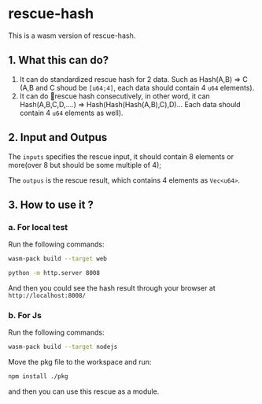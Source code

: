 # rescue-hash
This is a wasm version of rescue-hash.

## 1. What this can do?
1. It can do standardized rescue hash for 2 data. Such as Hash(A,B) => C (A,B and C shoud be `[u64;4]`, each data should contain 4 `u64` elements).
2. It can do rescue hash consecutively, in other word, it can Hash(A,B,C,D,....) => Hash(Hash(Hash(A,B),C),D)... Each data should contain 4 `u64` elements as well).
   

## 2. Input and Outpus
The `inputs` specifies the rescue input, it should contain 8 elements or more(over 8 but should be some multiple of 4);

The `outpus` is the rescue result, which contains 4 elements as `Vec<u64>`.


## 3. How to use it ?
### a. For local test
Run the following commands:

```bash
wasm-pack build --target web
```

```bash
python -m http.server 8008
```


And then you could see the hash result through your browser at `http://localhost:8008/`

### b. For Js
Run the following commands:

```bash
wasm-pack build --target nodejs
```

Move the pkg file to the workspace and run:


```bash
npm install ./pkg
```

and then you can use this rescue as a module.